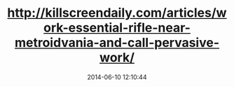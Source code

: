 ---
date: 2014-06-10 12:10:44
link:
  source: pocket
  source_url: https://getpocket.com
  text: http://killscreendaily.com/articles/work-essential-rifle-near-metroidvania-and-call-pervasive-work/
  url: http://killscreendaily.com/articles/work-essential-rifle-near-metroidvania-and-call-pervasive-work/
slug: http-killscreendaily-com-articles-work-essential-rifle-near-metroidvania-and-call-pervasive-work
source: pocket
title: http://killscreendaily.com/articles/work-essential-rifle-near-metroidvania-and-call-pervasive-work/
---